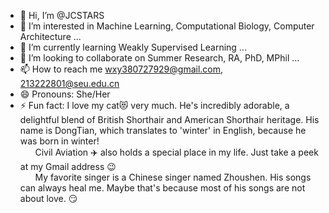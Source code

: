 - 👋 Hi, I’m @JCSTARS
- 👀 I’m interested in Machine Learning, Computational Biology, Computer Architecture ...
- 🌱 I’m currently learning Weakly Supervised Learning ...
- 💞️ I’m looking to collaborate on Summer Research, RA, PhD, MPhil ...
- 📫 How to reach me wxy380727929@gmail.com, 213222801@seu.edu.cn
- 😄 Pronouns: She/Her
- ⚡ Fun fact: I love my cat😻 very much. He's incredibly adorable, 
a delightful blend of British Shorthair and American Shorthair heritage. His name is DongTian, which translates to 'winter' in English, because he was born in winter!
    <br> &nbsp; &nbsp; &nbsp; Civil Aviation ✈️ also holds a special place in my life. Just take a peek at my Gmail address :wink:
    <br> &nbsp; &nbsp; &nbsp; My favorite singer is a Chinese singer named Zhoushen. His songs can always heal me. Maybe that's because most of his songs are not about love. 😏

<!---
JCSTARS/JCSTARS is a ✨ special ✨ repository because its `README.md` (this file) appears on your GitHub profile.
You can click the Preview link to take a look at your changes.
--->
